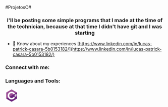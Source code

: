 ﻿#ProjetosC#

<h3 align="center">I'll be posting some simple programs that I made at the time of the technician, because at that time I didn't have git and I was starting</h3>

- 📄 Know about my experiences [https://www.linkedin.com/in/lucas-patrick-casara-5b0153182/](https://www.linkedin.com/in/lucas-patrick-casara-5b0153182/)

<h3 align="left">Connect with me:</h3>
<p align="left">
</p>

<h3 align="left">Languages and Tools:</h3>
<p align="left"> <a href="https://www.w3schools.com/cs/" target="_blank" rel="noreferrer"> <img src="https://raw.githubusercontent.com/devicons/devicon/master/icons/csharp/csharp-original.svg" alt="csharp" width="40" height="40"/> </a> </p>